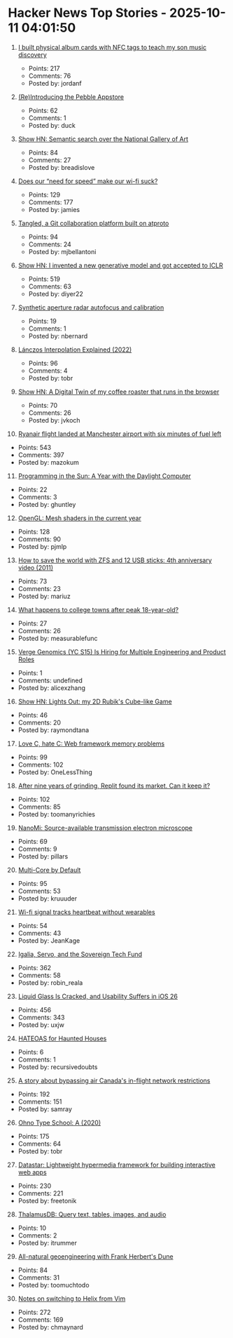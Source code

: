 # Hacker News Top Stories - 2025-10-11 04:01:50

1. [I built physical album cards with NFC tags to teach my son music discovery](https://fulghum.io/album-cards)
   - Points: 217
   - Comments: 76
   - Posted by: jordanf

2. [(Re)Introducing the Pebble Appstore](https://ericmigi.com/blog/re-introducing-the-pebble-appstore/)
   - Points: 62
   - Comments: 1
   - Posted by: duck

3. [Show HN: Semantic search over the National Gallery of Art](https://nga.demo.mixedbread.com/)
   - Points: 84
   - Comments: 27
   - Posted by: breadislove

4. [Does our “need for speed” make our wi-fi suck?](https://orb.net/blog/does-speed-make-wifi-suck)
   - Points: 129
   - Comments: 177
   - Posted by: jamies

5. [Tangled, a Git collaboration platform built on atproto](https://blog.tangled.org/intro)
   - Points: 94
   - Comments: 24
   - Posted by: mjbellantoni

6. [Show HN: I invented a new generative model and got accepted to ICLR](https://discrete-distribution-networks.github.io/)
   - Points: 519
   - Comments: 63
   - Posted by: diyer22

7. [Synthetic aperture radar autofocus and calibration](https://hforsten.com/synthetic-aperture-radar-autofocus-and-calibration.html)
   - Points: 19
   - Comments: 1
   - Posted by: nbernard

8. [Lánczos Interpolation Explained (2022)](https://mazzo.li/posts/lanczos.html)
   - Points: 96
   - Comments: 4
   - Posted by: tobr

9. [Show HN: A Digital Twin of my coffee roaster that runs in the browser](https://autoroaster.com/)
   - Points: 70
   - Comments: 26
   - Posted by: jvkoch

10. [Ryanair flight landed at Manchester airport with six minutes of fuel left](https://www.theguardian.com/business/2025/oct/10/ryanair-flight-landed-at-manchester-airport-with-six-minutes-of-fuel-left-flight-log-suggests)
   - Points: 543
   - Comments: 397
   - Posted by: mazokum

11. [Programming in the Sun: A Year with the Daylight Computer](https://wickstrom.tech/2025-10-10-programming-in-the-sun-a-year-with-the-daylight-computer.html)
   - Points: 22
   - Comments: 3
   - Posted by: ghuntley

12. [OpenGL: Mesh shaders in the current year](https://www.supergoodcode.com/mesh-shaders-in-the-current-year/)
   - Points: 128
   - Comments: 90
   - Posted by: pjmlp

13. [How to save the world with ZFS and 12 USB sticks: 4th anniversary video (2011)](https://constantin.glez.de/posts/2011-01-24-how-to-save-the-world-with-zfs-and-12-usb-sticks-4th-anniversary-video-re-release-edition/)
   - Points: 73
   - Comments: 23
   - Posted by: mariuz

14. [What happens to college towns after peak 18-year-old?](https://www.theargumentmag.com/p/what-happens-to-college-towns-after)
   - Points: 27
   - Comments: 26
   - Posted by: measurablefunc

15. [Verge Genomics (YC S15) Is Hiring for Multiple Engineering and Product Roles](undefined)
   - Points: 1
   - Comments: undefined
   - Posted by: alicexzhang

16. [Show HN: Lights Out: my 2D Rubik's Cube-like Game](https://raymondtana.github.io/projects/pages/Lights_Out.html)
   - Points: 46
   - Comments: 20
   - Posted by: raymondtana

17. [Love C, hate C: Web framework memory problems](https://alew.is/lava.html)
   - Points: 99
   - Comments: 102
   - Posted by: OneLessThing

18. [After nine years of grinding, Replit found its market. Can it keep it?](https://techcrunch.com/2025/10/02/after-nine-years-of-grinding-replit-finally-found-its-market-can-it-keep-it/)
   - Points: 102
   - Comments: 85
   - Posted by: toomanyrichies

19. [NanoMi: Source-available transmission electron microscope](https://nanomi.org/)
   - Points: 69
   - Comments: 9
   - Posted by: pillars

20. [Multi-Core by Default](https://www.rfleury.com/p/multi-core-by-default)
   - Points: 95
   - Comments: 53
   - Posted by: kruuuder

21. [Wi-fi signal tracks heartbeat without wearables](https://spectrum.ieee.org/wi-fi-signal-heartbeat-detection)
   - Points: 54
   - Comments: 43
   - Posted by: JeanKage

22. [Igalia, Servo, and the Sovereign Tech Fund](https://www.igalia.com/2025/10/09/Igalia,-Servo,-and-the-Sovereign-Tech-Fund.html)
   - Points: 362
   - Comments: 58
   - Posted by: robin_reala

23. [Liquid Glass Is Cracked, and Usability Suffers in iOS 26](https://www.nngroup.com/articles/liquid-glass/)
   - Points: 456
   - Comments: 343
   - Posted by: uxjw

24. [HATEOAS for Haunted Houses](https://www.sanfordtech.xyz/posts/hateoas-for-haunted-houses/)
   - Points: 6
   - Comments: 1
   - Posted by: recursivedoubts

25. [A story about bypassing air Canada's in-flight network restrictions](https://ramsayleung.github.io/en/post/2025/a_story_about_bypassing_air_canadas_in-flight_network_restrictions/)
   - Points: 192
   - Comments: 151
   - Posted by: samray

26. [Ohno Type School: A (2020)](https://ohnotype.co/blog/ohno-type-school-a)
   - Points: 175
   - Comments: 64
   - Posted by: tobr

27. [Datastar: Lightweight hypermedia framework for building interactive web apps](https://data-star.dev/)
   - Points: 230
   - Comments: 221
   - Posted by: freetonik

28. [ThalamusDB: Query text, tables, images, and audio](https://github.com/itrummer/thalamusdb)
   - Points: 10
   - Comments: 2
   - Posted by: itrummer

29. [All-natural geoengineering with Frank Herbert's Dune](https://www.governance.fyi/p/all-natural-geoengineering-with-frank)
   - Points: 84
   - Comments: 31
   - Posted by: toomuchtodo

30. [Notes on switching to Helix from Vim](https://jvns.ca/blog/2025/10/10/notes-on-switching-to-helix-from-vim/)
   - Points: 272
   - Comments: 169
   - Posted by: chmaynard

